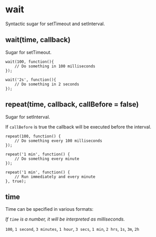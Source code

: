 # wait
Syntactic sugar for setTimeout and setInterval.

## wait(time, callback)

Sugar for setTimeout.

    wait(100, function(){
        // Do something in 100 milliseconds
    });
    
    wait('2s', function(){
        // Do something in 2 seconds
    });
    
## repeat(time, callback, callBefore = false)

Sugar for setInterval.

If `callBefore` is true the callback will be executed before the interval.

    repeat(100, function() {
        // Do something every 100 milliseconds
    });
    
    repeat('1 min', function() {
        // Do something every minute
    });
    
    repeat('1 min', function() {
        // Run immediately and every minute
    }, true);
    
## time

Time can be specified in various formats:

*If `time` is a number, it will be interpreted as milliseconds.*

`100`, `1 second`, `3 minutes`, `1 hour`, `3 secs`, `1 min`, `2 hrs`, `1s`, `3m`, `2h`